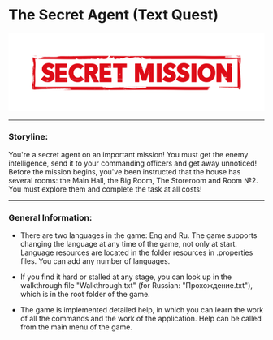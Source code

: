 # The Secret Agent (Text Quest)

<img src="logo.jpg" alt="logo"/><br/>

------------
### Storyline:
You're a secret agent on an important mission!
You must get the enemy intelligence, send it to your commanding officers and get away unnoticed!
Before the mission begins, you've been instructed that the house
has several rooms: the Main Hall, the Big Room,
The Storeroom and Room №2. You must explore them
and complete the task at all costs!

------------
### General Information:
- There are two languages in the game: Eng and Ru. The game supports changing the language at any time of the game, not only at start. Language resources are located in the folder resources in .properties files. You can add any number of languages.
    
- If you find it hard or stalled at any stage, you can look up in the walkthrough file "Walkthrough.txt" (for Russian: "Прохождение.txt"), which is in the root folder of the game.

- The game is implemented detailed help, in which you can learn the work of all the commands and the work of the application. Help can be called from the main menu of the game.
